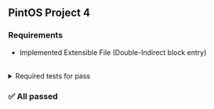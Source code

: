 PintOS Project 4
---

### Requirements

* Implemented Extensible File (Double-Indirect block entry)

<br>

<details>
<summary>Required tests for pass</summary>

<small>

* grow-create
* grow-file-size
* grow-seq-lg
* grow-seq-sm
* grow-sparse
* grow-tell
* grow-two-files


</small>
</details>



### ✅ All passed
